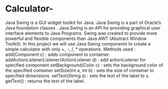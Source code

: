 # Calculator-

Java Swing is a GUI widget toolkit for Java. Java Swing is a part of Oracle’s Java foundation classes .
Java Swing is an API for providing graphical user interface elements to Java Programs.
Swing was created to provide more powerful and flexible components than Java AWT (Abstract Window Toolkit).
In this project we will use Java Swing components to create a simple calculator with only +, -, /, * operations.
Methods used : 
add(Component c) : adds component to container.
addActionListenerListener(ActionListener d) : add actionListener for specified component
setBackground(Color c) : sets the background color of the specified container
setSize(int a, int b) : sets the size of container to specified dimensions.
setText(String s) : sets the text of the label to s.
getText() : returns the text of the label.
